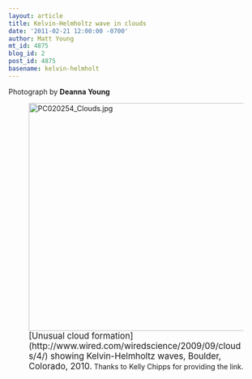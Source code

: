 ```yaml
---
layout: article
title: Kelvin-Helmholtz wave in clouds
date: '2011-02-21 12:00:00 -0700'
author: Matt Young
mt_id: 4875
blog_id: 2
post_id: 4875
basename: kelvin-helmholt
---
```

Photograph by **Deanna Young**

<figure>
<img src="/PT/uploads/2011/PC020254_Clouds.jpg" alt="PC020254_Clouds.jpg" width="600" height="450" />
<figcaption markdown="span">
<big>[Unusual cloud formation](http://www.wired.com/wiredscience/2009/09/clouds/4/) showing Kelvin-Helmholtz waves, Boulder, Colorado, 2010.</big> Thanks to Kelly Chipps for providing the link.

</figcaption>
</figure>
